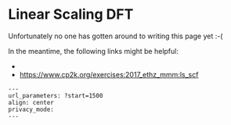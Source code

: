# Linear Scaling DFT

Unfortunately no one has gotten around to writing this page yet :-(

In the meantime, the following links might be helpful:

- [](#VandeVondele2012)
- <https://www.cp2k.org/exercises:2017_ethz_mmm:ls_scf>

```{youtube} teHVWKwBOTU
---
url_parameters: ?start=1500
align: center
privacy_mode:
---
```
